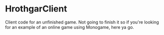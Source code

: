 # HrothgarClient
Client code for an unfinished game. Not going to finish it so if you're looking for an example of an online game using Monogame, here ya go.
